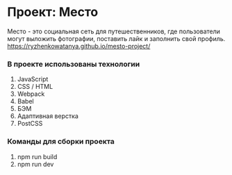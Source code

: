# Проект: Место

Место - это социальная сеть для путешественников, где пользователи могут выложить фотографии, поставить лайк и заполнить свой профиль.
https://ryzhenkowatanya.github.io/mesto-project/
### В проекте использованы технологии

1. JavaScript
2. CSS / HTML
3. Webpack
4. Babel
5. БЭМ
6. Адаптивная верстка
7. PostCSS

### Команды для сборки проекта

1. npm run build
2. npm run dev
